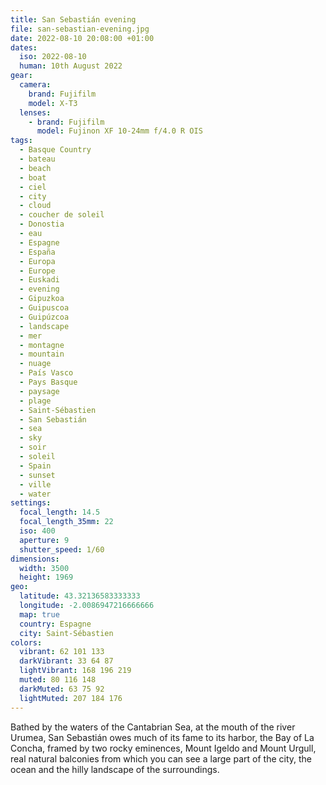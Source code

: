 ```yaml
---
title: San Sebastián evening
file: san-sebastian-evening.jpg
date: 2022-08-10 20:08:00 +01:00
dates:
  iso: 2022-08-10
  human: 10th August 2022
gear:
  camera:
    brand: Fujifilm
    model: X-T3
  lenses:
    - brand: Fujifilm
      model: Fujinon XF 10-24mm f/4.0 R OIS
tags:
  - Basque Country
  - bateau
  - beach
  - boat
  - ciel
  - city
  - cloud
  - coucher de soleil
  - Donostia
  - eau
  - Espagne
  - España
  - Europa
  - Europe
  - Euskadi
  - evening
  - Gipuzkoa
  - Guipuscoa
  - Guipúzcoa
  - landscape
  - mer
  - montagne
  - mountain
  - nuage
  - País Vasco
  - Pays Basque
  - paysage
  - plage
  - Saint-Sébastien
  - San Sebastián
  - sea
  - sky
  - soir
  - soleil
  - Spain
  - sunset
  - ville
  - water
settings:
  focal_length: 14.5
  focal_length_35mm: 22
  iso: 400
  aperture: 9
  shutter_speed: 1/60
dimensions:
  width: 3500
  height: 1969
geo:
  latitude: 43.32136583333333
  longitude: -2.0086947216666666
  map: true
  country: Espagne
  city: Saint-Sébastien
colors:
  vibrant: 62 101 133
  darkVibrant: 33 64 87
  lightVibrant: 168 196 219
  muted: 80 116 148
  darkMuted: 63 75 92
  lightMuted: 207 184 176
---
```


Bathed by the waters of the Cantabrian Sea, at the mouth of the river Urumea, San Sebastián owes much of its fame to its harbor, the Bay of La Concha, framed by two rocky eminences, Mount Igeldo and Mount Urgull, real natural balconies from which you can see a large part of the city, the ocean and the hilly landscape of the surroundings.
